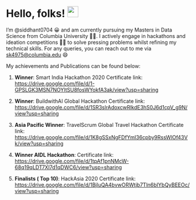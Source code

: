 # Hello, folks! <img src="https://raw.githubusercontent.com/MartinHeinz/MartinHeinz/master/wave.gif" width="30px">

I’m @siddhant0704 :grinning: and am currently pursuing my Masters in Data Science from Columbia University :student:. I actively engage in hackathons and ideation competitions :technologist: to solve pressing problems whilst refining my technical skills. For any queries, you can reach out to me via sk4975@columbia.edu :smile:	

My achievements and Publications can be found below:
1. **Winner**: Smart India Hackathon 2020
Certificate link: https://drive.google.com/file/d/1-GPSLGK3MSN7NOYltSU8fosWYokfA3ak/view?usp=sharing

2. **Winner**: BuildwithAI Global Hackathon
Certificate link: https://drive.google.com/file/d/1SR3slrAdoxcwRlkdE3hS0J6d1cpV_g9N/view?usp=sharing

3. **Asia Pacific Winner**: TravelScrum Global Travel Hackathon
Certificate link: https://drive.google.com/file/d/1K8gSSxNgFDfYmI36cpby9RssWlOf43Vk/view?usp=sharing

4. **Winner AIDL Hackathon**:
Certificate link: https://drive.google.com/file/d/1tpAf1pnNMcW-68q19qLDT7Xl7d1qDWC6/view?usp=sharing 

5. **Finalists ( Top 10)**: HackAsia 2020
Certificate link: https://drive.google.com/file/d/1BjluQA4bvwORWtjb7Tln6bIYbQyBEEOc/view?usp=sharing
